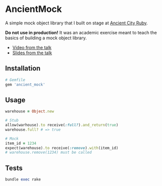 # AncientMock

A simple mock object library that I built on stage at [Ancient City
Ruby](http://ancientcityruby.com).

**Do not use in production!** It was an academic exercise meant to teach
the basics of building a mock object library.

* [Video from the talk](https://www.youtube.com/watch?v=2aYdtS7FZJA)
* [Slides from the talk](https://docs.google.com/presentation/d/1laaQYHFyzcTJzlB9qMmEHyoHIB-S93p9B4L8SbbhoTw/edit#slide=id.p)

## Installation

```ruby
# Gemfile
gem 'ancient_mock'
```

## Usage

```ruby
warehouse = Object.new

# Stub
allow(warhouse).to receive(:full?).and_return(true)
warehouse.full? # => true

# Mock
item_id = 1234
expect(warehouse).to receive(:remove).with(item_id)
# warehouse.remove(1234) must be called
```

## Tests

```ruby
bundle exec rake
```
